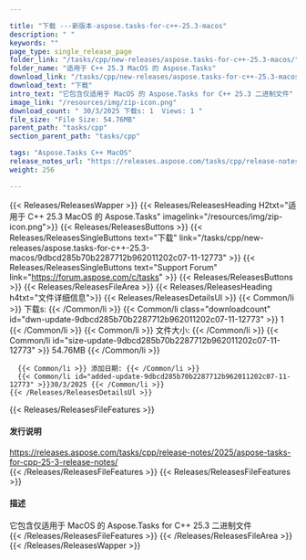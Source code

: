 ```yaml
---

title: "下载 ---新版本-aspose.tasks-for-c++-25.3-macos"
description: " "
keywords: ""
page_type: single_release_page
folder_link: "/tasks/cpp/new-releases/aspose.tasks-for-c++-25.3-macos/"
folder_name: "适用于 C++ 25.3 MacOS 的 Aspose.Tasks"
download_link: "/tasks/cpp/new-releases/aspose.tasks-for-c++-25.3-macos/9dbcd285b70b2287712b962011202c07-11-12773"
download_text: "下载"
intro_text: "它包含仅适用于 MacOS 的 Aspose.Tasks for C++ 25.3 二进制文件"
image_link: "/resources/img/zip-icon.png"
download_count: " 30/3/2025 下载s: 1  Views: 1 "
file_size: "File Size: 54.76MB"
parent_path: "tasks/cpp"
section_parent_path: "tasks/cpp"

tags: "Aspose.Tasks C++ MacOS"
release_notes_url: "https://releases.aspose.com/tasks/cpp/release-notes/2025/aspose-tasks-for-cpp-25-3-release-notes/"
weight: 256

---
```


{{< Releases/ReleasesWapper >}}
  {{< Releases/ReleasesHeading H2txt="适用于 C++ 25.3 MacOS 的 Aspose.Tasks" imagelink="/resources/img/zip-icon.png">}}
  {{< Releases/ReleasesButtons >}}
    {{< Releases/ReleasesSingleButtons text="下载" link="/tasks/cpp/new-releases/aspose.tasks-for-c++-25.3-macos/9dbcd285b70b2287712b962011202c07-11-12773" >}}
    {{< Releases/ReleasesSingleButtons text="Support Forum" link="https://forum.aspose.com/c/tasks" >}}
  {{< Releases/ReleasesButtons >}}
  {{< Releases/ReleasesFileArea >}}
    {{< Releases/ReleasesHeading h4txt="文件详细信息">}}
    {{< Releases/ReleasesDetailsUl >}}
      {{< Common/li >}} 下载s: {{< /Common/li >}}
      {{< Common/li class="downloadcount" id="dwn-update-9dbcd285b70b2287712b962011202c07-11-12773" >}} 1 {{< /Common/li >}}
      {{< Common/li >}} 文件大小: {{< /Common/li >}}
      {{< Common/li id="size-update-9dbcd285b70b2287712b962011202c07-11-12773" >}} 54.76MB {{< /Common/li >}}

      {{< Common/li >}} 添加日期: {{< /Common/li >}}
      {{< Common/li id="added-update-9dbcd285b70b2287712b962011202c07-11-12773" >}}30/3/2025 {{< /Common/li >}}
    {{< /Releases/ReleasesDetailsUl >}}

  {{< Releases/ReleasesFileFeatures >}}
      <h4>发行说明</h4><div><a href='https://releases.aspose.com/tasks/cpp/release-notes/2025/aspose-tasks-for-cpp-25-3-release-notes/'>https://releases.aspose.com/tasks/cpp/release-notes/2025/aspose-tasks-for-cpp-25-3-release-notes/</a></div>
  {{< /Releases/ReleasesFileFeatures >}}
  {{< Releases/ReleasesFileFeatures >}}
      <h4>描述</h4><div class="HTMLDescription">它包含仅适用于 MacOS 的 Aspose.Tasks for C++ 25.3 二进制文件</div>
  {{< /Releases/ReleasesFileFeatures >}}
 {{< /Releases/ReleasesFileArea >}}
{{< /Releases/ReleasesWapper >}}


